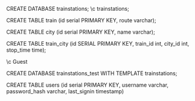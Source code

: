 
CREATE DATABASE trainstations;
\c trainstations;

CREATE TABLE train (id serial PRIMARY KEY, route varchar);


CREATE TABLE city (id serial PRIMARY KEY, name varchar);

CREATE TABLE train_city (id SERIAL PRIMARY KEY, train_id int, city_id int, stop_time time);

\c Guest

CREATE DATABASE trainstations_test WITH TEMPLATE trainstations;


<!-- USER TABLE -->

CREATE TABLE users (id serial PRIMARY KEY, username varchar, password_hash varchar, last_signin timestamp)

<!--https://sideprojectsoftware.com/blog/2015/02/22/sinatra-authentication.html  -->
